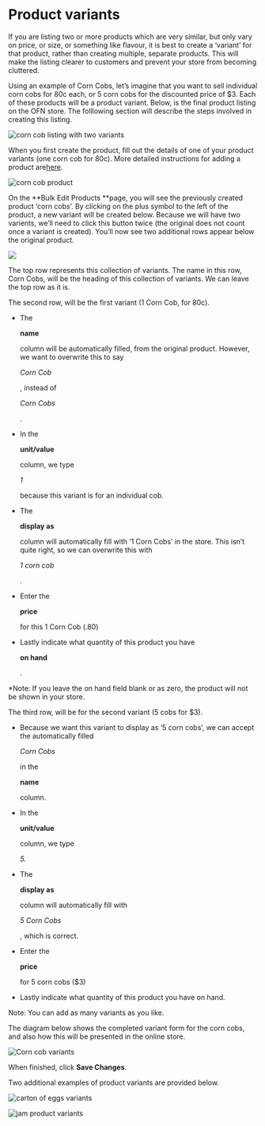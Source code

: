 # Product variants

If you are listing two or more products which are very similar, but only vary on price, or size, or something like flavour, it is best to create a ‘variant’ for that product, rather than creating multiple, separate products. This will make the listing clearer to customers and prevent your store from becoming cluttered.

Using an example of Corn Cobs, let’s imagine that you want to sell individual corn cobs for 80c each, or 5 corn cobs for the discounted price of $3. Each of these products will be a product variant. Below, is the final product listing on the OFN store. The folllowing section will describe the steps involved in creating this listing.

![corn cob listing with two variants](https://openfoodnetwork.org/wp-content/uploads/2015/05/CornCob-Variants.png)

When you first create the product, fill out the details of one of your product variants \(one corn cob for 80c\). More detailed instructions for adding a product are[here](http://openfoodnetwork.org/platform/user-guide/producer-set-up-guide/producer_products/).

![corn cob product](https://openfoodnetwork.org/wp-content/uploads/2015/05/Corn-cobs.png)

On the **Bulk Edit Products **page, you will see the previously created product ‘corn cobs’. By clicking on the plus symbol to the left of the product, a new variant will be created below. Because we will have two varients, we’ll need to click this button twice \(the original does not count once a variant is created\). You’ll now see two additional rows appear below the original product.

![](https://openfoodnetwork.org/wp-content/uploads/2015/05/Add-variant.png)

The top row represents this collection of variants. The name in this row, Corn Cobs, will be the heading of this collection of variants. We can leave the top row as it is.

The second row, will be the first variant \(1 Corn Cob, for 80c\).

* The

  **name**

  column will be automatically filled, from the original product. However, we want to overwrite this to say

  _Corn Cob_

  , instead of

  _Corn Cobs_

  .

* In the

  **unit/value**

  column, we type

  _1_

  because this variant is for an individual cob.

* The

  **display as**

  column will automatically fill with ‘1 Corn Cobs’ in the store. This isn’t quite right, so we can overwrite this with

  _1 corn cob_

  .

* Enter the

  **price**

  for this 1 Corn Cob \(.80\)

* Lastly indicate what quantity of this product you have

  **on hand**

  .

\*Note: If you leave the on hand field blank or as zero, the product will not be shown in your store.

The third row, will be for the second variant \(5 cobs for $3\).

* Because we want this variant to display as ‘5 corn cobs’, we can accept the automatically filled

  _Corn Cobs_

  in the

  **name**

  column.

* In the

  **unit/value**

  column, we type

  _5._

* The

  **display as**

  column will automatically fill with

  _5 Corn Cobs_

  , which is correct.

* Enter the

  **price**

  for 5 corn cobs \($3\)

* Lastly indicate what quantity of this product you have on hand.

Note: You can add as many variants as you like.

The diagram below shows the completed variant form for the corn cobs, and also how this will be presented in the online store.

![Corn cob variants](https://openfoodnetwork.org/wp-content/uploads/2015/05/Corn-Cobs3.png)

When finished, click **Save Changes**.

Two additional examples of product variants are provided below.

![carton of eggs variants](https://openfoodnetwork.org/wp-content/uploads/2015/05/Carton-of-Eggs2.png)

![jam product variants](https://openfoodnetwork.org/wp-content/uploads/2015/05/JamVariants.png)

